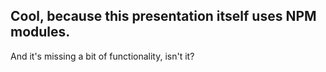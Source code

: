 ##  Cool, because this presentation itself uses NPM modules.

And it's missing a bit of functionality, isn't it?